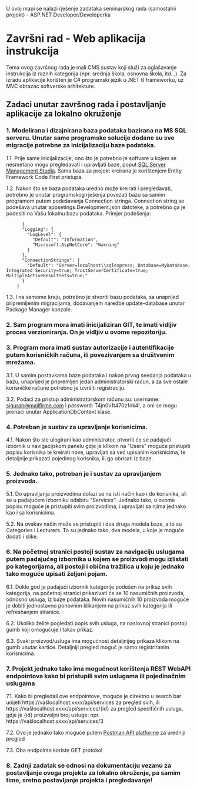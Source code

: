 U ovoj mapi se nalazi rješenje zadataka seminarskog rada (samostalni projekt) - ASP.NET Developer/Developerka

# Završni rad - Web aplikacija instrukcija
Tema ovog završnog rada je mali CMS sustav koji služi za oglašavanje instrukcija iz raznih kategorija (npr. srednja škola, osnovna škola, itd...). Za izradu aplikacije korišten je C# programski jezik u .NET 6 frameworku, uz MVC obrazac softverske arhitekture. 

## Zadaci unutar završnog rada i postavljanje aplikacije za lokalno okruženje
### 1. Modelirana i dizajnirana baza podataka bazirana na MS SQL serveru. Unutar same programske solucije dodane su sve migracije potrebne za inicijalizaciju baze podataka. 
  
  1.1. Prije same inicijalizacije, ono što je potrebno je softvare u kojem se nesmetano mogu pregledavati i upravljati baze, poput [SQL Server Management Studia](https://learn.microsoft.com/en-us/sql/ssms/download-sql-server-management-studio-ssms?view=sql-server-ver16). Sama baza za projekt kreirana je korištenjem Entity Framework Code First pristupa.
  
  1.2. Nakon što se baza podataka uredno može kreirati i pregledavati, potrebno je unutar programskog rješenja povezati bazu sa samim programom putem podešavanja Connection stringa. Connection string se podešava unutar appsetings.Development.json datoteke, a potrebno ga je podesiti na Vašu lokalnu bazu podataka.
  Primjer podešenja:
  ```
        {
        "Logging": {
          "LogLevel": {
            "Default": "Information",
            "Microsoft.AspNetCore": "Warning"
          }
        },
        "ConnectionStrings": {
          "Default": "Server=localhost\\sqlexpress; Database=MyDatabase; Integrated Security=true; TrustServerCertificate=true; MultipleActiveResultSets=true;"
        }
      }
  ```
  1.3. I na samome kraju, potrebno je stvoriti bazu podataka, sa unaprijed pripremljenim migracijama, dodavanjem naredbe update-database unutar Package Manager konzole.

### 2. Sam program mora imati inicijaliziran GIT, te imati vidljiv proces verzioniranja. On je vidljiv u ovome repozitoriju.

### 3. Program mora imati sustav autorizacije i autentifikacije putem korisničkih računa, ili povezivanjem sa društvenim mrežama.
  
  3.1. U samim postavkama baze podataka i nakon prvog seedanja podataka u bazu, unaprijed je pripremljen jedan administratorski račun, a za sve ostale korisničke račune potrebno je izvršiti registraciju.
  
  3.2. Podaci za pristup administratorskom računu su: username: siguran@mailfirme.com i password: T4jn0v1t470z1nk4!, a oni se mogu pronaći unutar ApplicationDbContext klase.
  
### 4. Potreban je sustav za upravljanje korisnicima. 
  
  4.1. Nakon što ste ulogirani kao administrator, otvoriti će se padajući izbornik u navigacijskom panelu gdje je klikom na "Users" moguće pristupiti popisu korisnika te kreirati nove, upravljati sa već upisanim korisnicima, te detaljnije prikazati pojedinog korisnika, ili ga obrisati iz baze.

### 5. Jednako tako, potreban je i sustav za upravljanjem proizvoda.
  
  5.1. Do upravljanja proizvodima dolazi se na isti način kao i do korisnika, ali se u padajućem izborniku odabiru "Services". Jednako tako, u ovome popisu moguće je pristupiti svim proizvodima, i upravljati sa njima jednako kao i sa korisnicima.
  
  5.2. Na ovakav način može se pristupiti i dva druga modela baze, a to su Categories i Lecturers. To su jednako tako, dva modela, u koje je moguće dodati i slike.
  
### 6. Na početnoj stranici postoji sustav za navigaciju uslugama putem padajućeg izbornika u kojem se proizvodi mogu izlistati po kategorijama, ali postoji i obična tražilica u koju je jednako tako moguće upisati željeni pojam.
  
  6.1. Dokle god je padajući izbornik kategorije podešen na prikaz svih kategorija, na početnoj stranici prikazivati će se 10 nasumičnih proizvoda, odnosno usluga, iz baze podataka. Novih nasumičnih 10 proizvoda moguće je dobiti jednostavno ponovnim klikanjem na prikaz svih kategorija ili refreshanjem stranice.
  
  6.2. Ukoliko želite pogledati popis svih usluga, na naslovnoj stranici postoji gumb koji omogućuje i takav prikaz.
  
  6.3. Svaki proizvod/usluga ima mogućnost detaljnijeg prikaza klikom na gumb unutar kartice. Detaljniji pregled moguć je samo registriranim korisnicima. 
  
### 7. Projekt jednako tako ima mogućnost korištenja REST WebAPI endpointova kako bi pristupili svim uslugama ili pojedinačnim uslugama
  
  7.1. Kako bi pregledali ove endpointove, moguće je direktno u search bar unijeti https://vašlocalhost:xxxx/api/services za pregled svih, ili https://vašlocalhost:xxxx/api/services/{id} za pregled specifičnih usluga, gdje je {id} proizvoljni broj usluge: npr. https://vašlocalhost:xxxx/api/services/3
  
  7.2. Ovo je jednako tako moguće putem [Postman API platforme](https://www.postman.com/) za uredniji pregled
  
  7.3. Oba endpointa koriste GET protokol

### 8. Zadnji zadatak se odnosi na dokumentaciju vezanu za postavljanje ovoga projekta za lokalno okruženje, pa samim time, sretno postavljanje projekta i pregledavanje!
